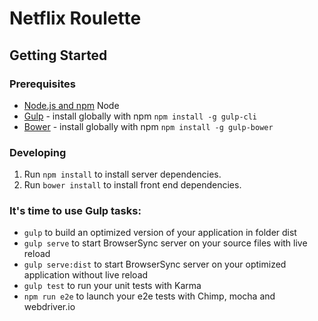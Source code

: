 # Netflix Roulette

## Getting Started

### Prerequisites

- [Node.js and npm](nodejs.org) Node
- [Gulp](http://gulpjs.com/) - install globally with npm `npm install -g gulp-cli`
- [Bower](https://bower.io/) - install globally with npm `npm install -g gulp-bower`


### Developing

1. Run `npm install` to install server dependencies.
2. Run `bower install` to install front end dependencies.

### It's time to use Gulp tasks:

- `gulp` to build an optimized version of your application in folder dist
- `gulp serve` to start BrowserSync server on your source files with live reload
- `gulp serve:dist` to start BrowserSync server on your optimized application without live reload
- `gulp test` to run your unit tests with Karma
- `npm run e2e` to launch your e2e tests with Chimp, mocha and webdriver.io
